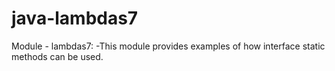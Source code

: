 # java-lambdas7
Module - lambdas7: 
-This module provides examples of how interface static methods can be used.



